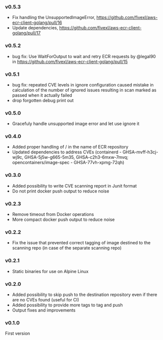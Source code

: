 ### v0.5.3

* Fix handling the UnsupportedImageError, https://github.com/fivexl/aws-ecr-client-golang/pull/16
* Update dependencies, https://github.com/fivexl/aws-ecr-client-golang/pull/17

### v0.5.2

* bug fix: Use WaitForOutput to wait and retry ECR requests by @legal90 in https://github.com/fivexl/aws-ecr-client-golang/pull/15

### v0.5.1

* bug fix: repeated CVE levels in ignore configuration caused mistake in calculation of the number of ignored issues resulting in scan marked as passed when it actually failed
* drop forgotten debug print out

### v0.5.0

* Gracefuly handle unsupported image error and let use ignore it

### v0.4.0

* Added proper handling of / in the name of ECR repository
* Updated dependencies to address CVEs (containerd - GHSA-mvff-h3cj-wj9c, GHSA-5j5w-g665-5m35, GHSA-c2h3-6mxw-7mvq; opencontainers/image-spec - GHSA-77vh-xpmg-72qh)

### v0.3.0

* Added possibility to write CVE scanning report in Junit format
* Do not print docker push output to reduce noise

### v0.2.3

* Remove timeout from Docker operations
* More compact docker push output to reduce noise

### v0.2.2

* Fix the issue that prevented correct tagging of image destined to the scanning repo (in case of the separate scanning repo)

### v0.2.1

* Static binaries for use on Alpine Linux

### v0.2.0

* Added possibility to skip push to the destination repository even if there are no CVEs found (useful for CI)
* Added possibility to provide more tags to tag and push
* Output fixes and improvements

### v0.1.0

First version

